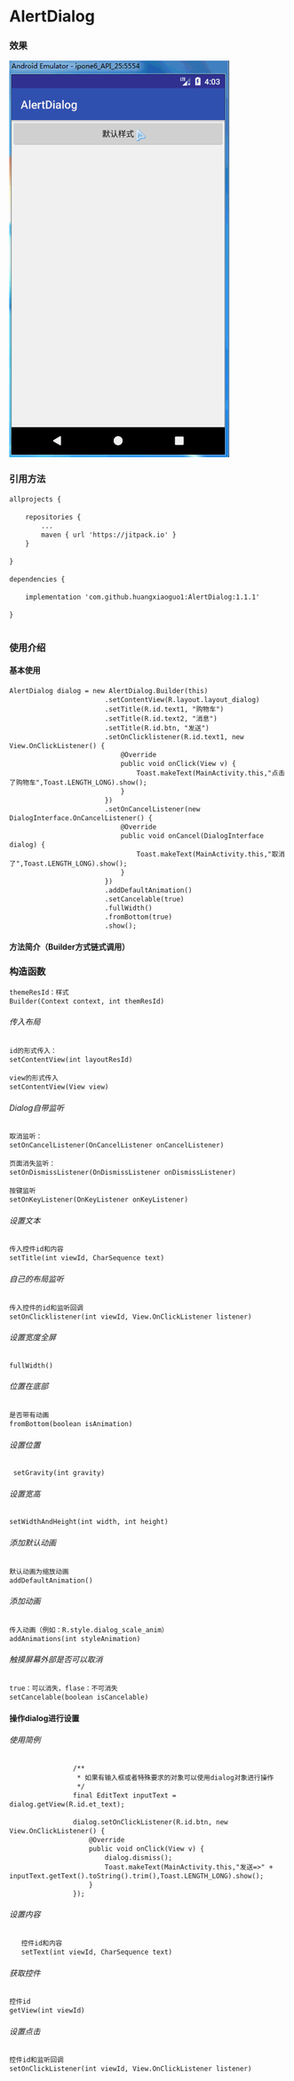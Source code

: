 # AlertDialog

### 效果

![image](https://raw.githubusercontent.com/huangxiaoguo1/AlertDialog/master/app/src/main/assets/jdfw.gif)  



### 引用方法

```
allprojects {

    repositories {
        ...
        maven { url 'https://jitpack.io' }
    }
    
}
  
dependencies {

    implementation 'com.github.huangxiaoguo1:AlertDialog:1.1.1'
    
}
  
```

### 使用介绍

####  基本使用

```
AlertDialog dialog = new AlertDialog.Builder(this)
                        .setContentView(R.layout.layout_dialog)
                        .setTitle(R.id.text1, "购物车")
                        .setTitle(R.id.text2, "消息")
                        .setTitle(R.id.btn, "发送")
                        .setOnClicklistener(R.id.text1, new View.OnClickListener() {
                            @Override
                            public void onClick(View v) {
                                Toast.makeText(MainActivity.this,"点击了购物车",Toast.LENGTH_LONG).show();
                            }
                        })
                        .setOnCancelListener(new DialogInterface.OnCancelListener() {
                            @Override
                            public void onCancel(DialogInterface dialog) {
                                Toast.makeText(MainActivity.this,"取消了",Toast.LENGTH_LONG).show();
                            }
                        })
                        .addDefaultAnimation()
                        .setCancelable(true)
                        .fullWidth()
                        .fromBottom(true)
                        .show();
```

#### 方法简介（Builder方式链式调用）

### 构造函数

    themeResId：样式
    Builder(Context context, int themResId)

###### 传入布局 

    id的形式传入：
    setContentView(int layoutResId)
    
    view的形式传入
    setContentView(View view) 

###### Dialog自带监听

    取消监听：
    setOnCancelListener(OnCancelListener onCancelListener)
    
    页面消失监听：
    setOnDismissListener(OnDismissListener onDismissListener)
    
    按键监听
    setOnKeyListener(OnKeyListener onKeyListener)
    
###### 设置文本
 
    传入控件id和内容
    setTitle(int viewId, CharSequence text)
    
###### 自己的布局监听

    传入控件的id和监听回调
    setOnClicklistener(int viewId, View.OnClickListener listener)
    
###### 设置宽度全屏

    fullWidth()

###### 位置在底部

    是否带有动画
    fromBottom(boolean isAnimation)
    
###### 设置位置

     setGravity(int gravity)
     
###### 设置宽高

    setWidthAndHeight(int width, int height)
    
###### 添加默认动画
        
    默认动画为缩放动画
    addDefaultAnimation()

###### 添加动画

    传入动画（例如：R.style.dialog_scale_anim）
    addAnimations(int styleAnimation)
    
###### 触摸屏幕外部是否可以取消

    true：可以消失，flase：不可消失
    setCancelable(boolean isCancelable)

#### 操作dialog进行设置

###### 使用简例

```
                /**
                 * 如果有输入框或者特殊要求的对象可以使用dialog对象进行操作
                 */
                final EditText inputText = dialog.getView(R.id.et_text);

                dialog.setOnClickListener(R.id.btn, new View.OnClickListener() {
                    @Override
                    public void onClick(View v) {
                        dialog.dismiss();
                        Toast.makeText(MainActivity.this,"发送=>" + inputText.getText().toString().trim(),Toast.LENGTH_LONG).show();
                    }
                });
```

###### 设置内容

       控件id和内容
       setText(int viewId, CharSequence text)

###### 获取控件

   
    控件id
    getView(int viewId)

###### 设置点击

    控件id和监听回调
    setOnClickListener(int viewId, View.OnClickListener listener)



    

  
  
